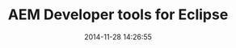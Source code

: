 ---
layout: post
title:  "AEM Developer tools for Eclipse"
date:   2014-11-28 14:26:55
tags: [Tools, AEM]
full_name: adobe-marketing-cloud/aem-eclipse-developer-tools
---